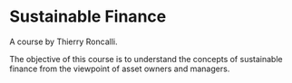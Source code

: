 # Sustainable Finance

A course by Thierry Roncalli.

The objective of this course is to understand the concepts of
sustainable finance from the viewpoint of asset owners and managers.


